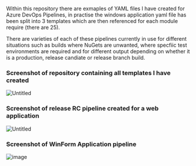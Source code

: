  Within this repository there are exmaples of YAML files I have created for Azure DevOps Pipelines, in practise the windows application yaml file has been split into 3 templates which are then referenced for each module require (there are 25).
 
 There are varieties of each of these pipelines currently in use for different situations such as builds where NuGets are unwanted, where specfiic test environments are required and for different output depending on whether it is a production, release candiate or release branch build.

### Screenshot of repository containing all templates I have created
 ![Untitled](https://github.com/user-attachments/assets/383c4412-3be1-480d-b006-4c1d04f78992)

### Screenshot of release RC pipeline created for a web application 
 
![Untitled](https://github.com/user-attachments/assets/4d68a777-ccd3-4db1-8456-0f0890583867)

### Screenshot of WinForm Application pipeline

![image](https://github.com/user-attachments/assets/90723b0e-c9a6-4da0-846e-6a9e807afb5b)


